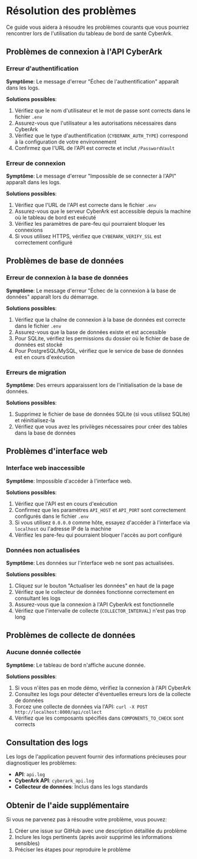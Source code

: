 # Résolution des problèmes

Ce guide vous aidera à résoudre les problèmes courants que vous pourriez rencontrer lors de l'utilisation du tableau de bord de santé CyberArk.

## Problèmes de connexion à l'API CyberArk

### Erreur d'authentification

**Symptôme**: Le message d'erreur "Échec de l'authentification" apparaît dans les logs.

**Solutions possibles**:
1. Vérifiez que le nom d'utilisateur et le mot de passe sont corrects dans le fichier `.env`
2. Assurez-vous que l'utilisateur a les autorisations nécessaires dans CyberArk
3. Vérifiez que le type d'authentification (`CYBERARK_AUTH_TYPE`) correspond à la configuration de votre environnement
4. Confirmez que l'URL de l'API est correcte et inclut `/PasswordVault`

### Erreur de connexion

**Symptôme**: Le message d'erreur "Impossible de se connecter à l'API" apparaît dans les logs.

**Solutions possibles**:
1. Vérifiez que l'URL de l'API est correcte dans le fichier `.env`
2. Assurez-vous que le serveur CyberArk est accessible depuis la machine où le tableau de bord est exécuté
3. Vérifiez les paramètres de pare-feu qui pourraient bloquer les connexions
4. Si vous utilisez HTTPS, vérifiez que `CYBERARK_VERIFY_SSL` est correctement configuré

## Problèmes de base de données

### Erreur de connexion à la base de données

**Symptôme**: Le message d'erreur "Échec de la connexion à la base de données" apparaît lors du démarrage.

**Solutions possibles**:
1. Vérifiez que la chaîne de connexion à la base de données est correcte dans le fichier `.env`
2. Assurez-vous que la base de données existe et est accessible
3. Pour SQLite, vérifiez les permissions du dossier où le fichier de base de données est stocké
4. Pour PostgreSQL/MySQL, vérifiez que le service de base de données est en cours d'exécution

### Erreurs de migration

**Symptôme**: Des erreurs apparaissent lors de l'initialisation de la base de données.

**Solutions possibles**:
1. Supprimez le fichier de base de données SQLite (si vous utilisez SQLite) et réinitialisez-la
2. Vérifiez que vous avez les privilèges nécessaires pour créer des tables dans la base de données

## Problèmes d'interface web

### Interface web inaccessible

**Symptôme**: Impossible d'accéder à l'interface web.

**Solutions possibles**:
1. Vérifiez que l'API est en cours d'exécution
2. Confirmez que les paramètres `API_HOST` et `API_PORT` sont correctement configurés dans le fichier `.env`
3. Si vous utilisez `0.0.0.0` comme hôte, essayez d'accéder à l'interface via `localhost` ou l'adresse IP de la machine
4. Vérifiez les pare-feu qui pourraient bloquer l'accès au port configuré

### Données non actualisées

**Symptôme**: Les données sur l'interface web ne sont pas actualisées.

**Solutions possibles**:
1. Cliquez sur le bouton "Actualiser les données" en haut de la page
2. Vérifiez que le collecteur de données fonctionne correctement en consultant les logs
3. Assurez-vous que la connexion à l'API CyberArk est fonctionnelle
4. Vérifiez que l'intervalle de collecte (`COLLECTOR_INTERVAL`) n'est pas trop long

## Problèmes de collecte de données

### Aucune donnée collectée

**Symptôme**: Le tableau de bord n'affiche aucune donnée.

**Solutions possibles**:
1. Si vous n'êtes pas en mode démo, vérifiez la connexion à l'API CyberArk
2. Consultez les logs pour détecter d'éventuelles erreurs lors de la collecte de données
3. Forcez une collecte de données via l'API: `curl -X POST http://localhost:8000/api/collect`
4. Vérifiez que les composants spécifiés dans `COMPONENTS_TO_CHECK` sont corrects

## Consultation des logs

Les logs de l'application peuvent fournir des informations précieuses pour diagnostiquer les problèmes:

- **API**: `api.log`
- **CyberArk API**: `cyberark_api.log`
- **Collecteur de données**: Inclus dans les logs standards

## Obtenir de l'aide supplémentaire

Si vous ne parvenez pas à résoudre votre problème, vous pouvez:

1. Créer une issue sur GitHub avec une description détaillée du problème
2. Inclure les logs pertinents (après avoir supprimé les informations sensibles)
3. Préciser les étapes pour reproduire le problème